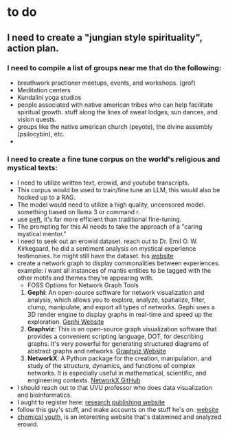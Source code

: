 # to do

## I need to create a "jungian style spirituality", action plan.

### I need to compile a list of groups near me that do the following:

- breathwork practioner meetups, events, and workshops. (grof)
- Meditation centers
- Kundalini yoga studios
- people associated with native american tribes who can help facilitate spiritual growth. stuff along the lines of sweat lodges, sun dances, and vision quests.
- groups like the native american church (peyote), the divine assembly (psilocybin), etc.
- 

### I need to create a fine tune corpus on the world's religious and mystical texts:

- I need to utilize written text, erowid, and youtube transcripts.
- This corpus would be used to train/fine tune an LLM, this would also be hooked up to a RAG.
- The model would need to utilize a high quality, uncensored model. something based on llama 3 or command r.
- use [peft](https://github.com/huggingface/peft), it's far more efficient than traditional fine-tuning.
- The prompting for this AI needs to take the approach of a "caring mystical mentor."
- I need to seek out an erowid dataset. reach out to Dr. Emil O. W. Kirkegaard, he did a sentiment analysis on mystical experience testimonies. he might still have the dataset. his [website](https://emilkirkegaard.dk/en/)
- create a network graph to display commonalities between experiences. example: i want all instances of mantis entities to be tagged with the other motifs and themes they're appearing with.
    - FOSS Options for Network Graph Tools
    1. **Gephi**: An open-source software for network visualization and analysis, which allows you to explore, analyze, spatialize, filter, clump, manipulate, and export all types of networks. Gephi uses a 3D render engine to display graphs in real-time and speed up the exploration. [Gephi Website](https://gephi.org/)
    2. **Graphviz**: This is an open-source graph visualization software that provides a convenient scripting language, DOT, for describing graphs. It's very powerful for generating structured diagrams of abstract graphs and networks. [Graphviz Website](http://www.graphviz.org/)
    3. **NetworkX**: A Python package for the creation, manipulation, and study of the structure, dynamics, and functions of complex networks. It is especially useful in mathematical, scientific, and engineering contexts. [NetworkX GitHub](https://networkx.github.io/)
- I should reach out to that UVU professor who does data visualization and bioinformatics.
- I aught to register here: [research publishing website](https://orcid.org/)
- follow this guy's stuff, and make accounts on the stuff he's on. [website](https://mvuorre.github.io/)
- [chemical youth](https://chemicalyouth.org/visualising-erowid/), is an interesting website that's datamined and analyzed erowid.